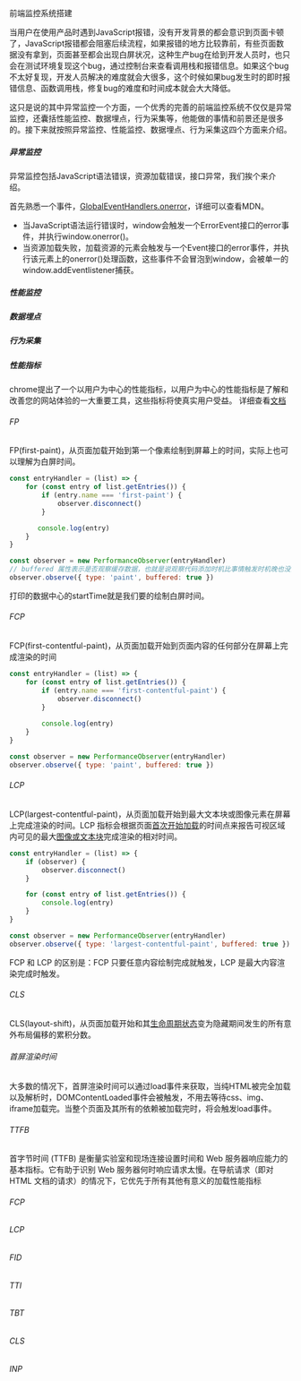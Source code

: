 











前端监控系统搭建

当用户在使用产品时遇到JavaScript报错，没有开发背景的都会意识到页面卡顿了，JavaScript报错都会阻塞后续流程，如果报错的地方比较靠前，有些页面数据没有拿到，页面甚至都会出现白屏状况，这种生产bug在给到开发人员时，也只会在测试环境复现这个bug，通过控制台来查看调用栈和报错信息。如果这个bug不太好复现，开发人员解决的难度就会大很多，这个时候如果bug发生时的即时报错信息、函数调用栈，修复bug的难度和时间成本就会大大降低。

这只是说的其中异常监控一个方面，一个优秀的完善的前端监控系统不仅仅是异常监控，还囊括性能监控、数据埋点，行为采集等，他能做的事情和前景还是很多的。接下来就按照异常监控、性能监控、数据埋点、行为采集这四个方面来介绍。

##### 异常监控

异常监控包括JavaScript语法错误，资源加载错误，接口异常，我们挨个来介绍。

首先熟悉一个事件，[GlobalEventHandlers.onerror](https://developer.mozilla.org/zh-CN/docs/Web/API/GlobalEventHandlers/onerror)，详细可以查看MDN。

- 当JavaScript语法运行错误时，window会触发一个ErrorEvent接口的error事件，并执行window.onerror()。
- 当资源加载失败，加载资源的元素会触发与一个Event接口的error事件，并执行该元素上的onerror()处理函数，这些事件不会冒泡到window，会被单一的window.addEventlistener捕获。





##### 性能监控





##### 数据埋点





##### 行为采集















##### 性能指标

chrome提出了一个以用户为中心的性能指标，以用户为中心的性能指标是了解和改善您的网站体验的一大重要工具，这些指标将使真实用户受益。 详细查看[文档](https://web.dev/metrics/)

###### FP

 FP(first-paint)，从页面加载开始到第一个像素绘制到屏幕上的时间，实际上也可以理解为白屏时间。

```javascript
const entryHandler = (list) => {        
    for (const entry of list.getEntries()) {
        if (entry.name === 'first-paint') {
            observer.disconnect()
        }

       console.log(entry)
    }
}

const observer = new PerformanceObserver(entryHandler)
// buffered 属性表示是否观察缓存数据，也就是说观察代码添加时机比事情触发时机晚也没关系。
observer.observe({ type: 'paint', buffered: true })
```

打印的数据中心的startTime就是我们要的绘制白屏时间。

###### FCP

FCP(first-contentful-paint)，从页面加载开始到页面内容的任何部分在屏幕上完成渲染的时间 

```javascript
const entryHandler = (list) => {        
    for (const entry of list.getEntries()) {
        if (entry.name === 'first-contentful-paint') {
            observer.disconnect()
        }
        
        console.log(entry)
    }
}

const observer = new PerformanceObserver(entryHandler)
observer.observe({ type: 'paint', buffered: true })
```

###### LCP

LCP(largest-contentful-paint)，从页面加载开始到最大文本块或图像元素在屏幕上完成渲染的时间。LCP 指标会根据页面[首次开始加载](https://w3c.github.io/hr-time/#timeorigin-attribute)的时间点来报告可视区域内可见的最大[图像或文本块](https://web.dev/lcp/#what-elements-are-considered)完成渲染的相对时间。 

```javascript
const entryHandler = (list) => {
    if (observer) {
        observer.disconnect()
    }

    for (const entry of list.getEntries()) {
        console.log(entry)
    }
}

const observer = new PerformanceObserver(entryHandler)
observer.observe({ type: 'largest-contentful-paint', buffered: true })
```

FCP 和 LCP 的区别是：FCP 只要任意内容绘制完成就触发，LCP 是最大内容渲染完成时触发。 

###### CLS

CLS(layout-shift)，从页面加载开始和其[生命周期状态](https://developers.google.com/web/updates/2018/07/page-lifecycle-api)变为隐藏期间发生的所有意外布局偏移的累积分数。 



###### 首屏渲染时间

大多数的情况下，首屏渲染时间可以通过load事件来获取，当纯HTML被完全加载以及解析时，DOMContentLoaded事件会被触发，不用去等待css、img、iframe加载完。当整个页面及其所有的依赖被加载完时，将会触发load事件。







###### TTFB

首字节时间 (TTFB) 是衡量实验室和现场连接设置时间和 Web 服务器响应能力的基本指标。它有助于识别 Web 服务器何时响应请求太慢。在导航请求（即对 HTML 文档的请求）的情况下，它优先于所有其他有意义的加载性能指标 



###### FCP



###### LCP



###### FID



###### TTI



###### TBT



###### CLS



###### INP



